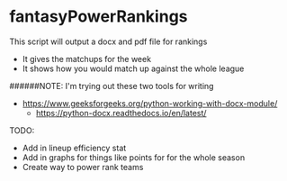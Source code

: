 # fantasyPowerRankings
This script will output a docx and pdf file for rankings

- It gives the matchups for the week
- It shows how you would match up against the whole league

######NOTE: I'm trying out these two tools for writing
- https://www.geeksforgeeks.org/python-working-with-docx-module/
  - https://python-docx.readthedocs.io/en/latest/

TODO:
- Add in lineup efficiency stat
- Add in graphs for things like points for for the whole season
- Create way to power rank teams